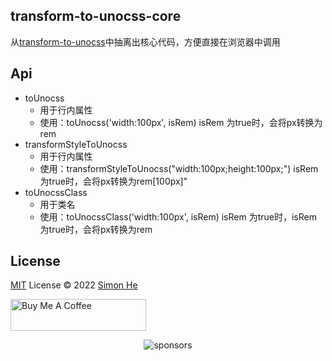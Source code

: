 ## transform-to-unocss-core
从[transform-to-unocss](https://github.com/Simon-He95/transformToUnocss)中抽离出核心代码，方便直接在浏览器中调用

## Api
- toUnocss
  - 用于行内属性
  - 使用：toUnocss('width:100px', isRem) isRem 为true时，会将px转换为rem
- transformStyleToUnocss
  - 用于行内属性
  - 使用：transformStyleToUnocss("width:100px;height:100px;") isRem 为true时，会将px转换为rem[100px]"
- toUnocssClass
  - 用于类名
  - 使用：toUnocssClass('width:100px', isRem) isRem 为true时，isRem 为true时，会将px转换为rem

## License

[MIT](./LICENSE) License © 2022 [Simon He](https://github.com/Simon-He95)

<a href="https://github.com/Simon-He95/sponsor" target="_blank"><img src="https://cdn.buymeacoffee.com/buttons/default-orange.png" alt="Buy Me A Coffee" style="height: 51px !important;width: 217px !important;" ></a>

<span><div align="center">![sponsors](https://www.hejian.club/images/sponsors.jpg)</div></span>
